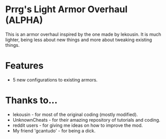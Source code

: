 # Prrg's Light Armor Overhaul (ALPHA)
This is an armor overhaul inspired by the one made by lekousin. It is much lighter, being less about new things and more about tweaking existing things.

# Features
 - 5 new configurations to existing armors.

# Thanks to...
 - lekousin - for most of the original coding (mostly modified).
 - UnknownCheats - for their amazing repository of tutorials and coding.
 - reddit users - for giving me ideas on how to improve the mod.
 - My friend 'gcantudo' - for being a dick.
